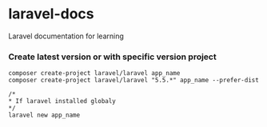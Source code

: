 # laravel-docs
Laravel documentation for learning  
  
  
### Create latest version or with specific version project   
  
```
composer create-project laravel/laravel app_name
composer create-project laravel/laravel "5.5.*" app_name --prefer-dist

/*
* If laravel installed globaly
*/
laravel new app_name

```
